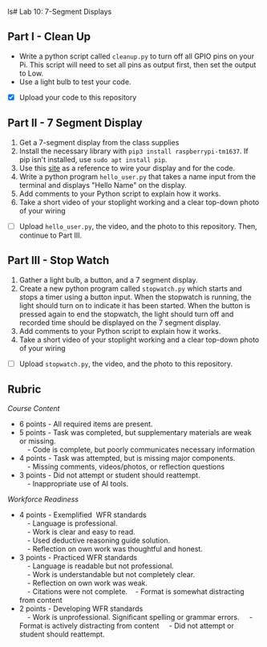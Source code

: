 ls# Lab 10: 7-Segment Displays

## Part I - Clean Up

- Write a python script called `cleanup.py` to turn off all GPIO pins on your Pi. This script will need to set all pins as output first, then set the output to Low.
- Use a light bulb to test your code. 

- [x] Upload your code to this repository

## Part II - 7 Segment Display

1. Get a 7-segment display from the class supplies
2. Install the necessary library with `pip3 install raspberrypi-tm1637`. If pip isn't installed, use `sudo apt install pip`. 
3. Use this [site](https://thingsdaq.org/2022/10/02/7-segment-led-display-with-raspberry-pi/) as a reference to wire your display and for the code.
4. Write a python program `hello_user.py` that takes a name input from the terminal and displays "Hello Name" on the display.
5. Add comments to your Python script to explain how it works.
6. Take a short video of your stoplight working and a clear top-down photo of your wiring

- [ ] Upload `hello_user.py`, the video, and the photo to this repository. Then, continue to Part III.
 

## Part III - Stop Watch

1. Gather a light bulb, a button, and a 7 segment display.
2. Create a new python program called `stopwatch.py` which starts and stops a timer using a button input. When the stopwatch is running, the light should turn on to indicate it has been started. When the button is pressed again to end the stopwatch, the light should turn off and recorded time should be displayed on the 7 segment display.
4. Add comments to your Python script to explain how it works.
5. Take a short video of your stoplight working and a clear top-down photo of your wiring

- [ ] Upload `stopwatch.py`, the video, and the photo to this repository. 

## Rubric 

_Course Content_

- 6 points - All required items are present.    
- 5 points - Task was completed, but supplementary materials are weak or missing.    
    - Code is complete, but poorly communicates necessary information
- 4 points - Task was attempted, but is missing major components.    
    - Missing comments, videos/photos, or reflection questions  
- 3 points - Did not attempt or student should reattempt.  
    - Inappropriate use of AI tools.
  
_Workforce Readiness_  
  
- 4 points - Exemplified  WFR standards  
    - Language is professional.  
    - Work is clear and easy to read.  
    - Used deductive reasoning guide solution.  
    - Reflection on own work was thoughtful and honest.  
- 3 points - Practiced WFR standards  
    - Language is readable but not professional.  
    - Work is understandable but not completely clear.  
    - Reflection on own work was weak.  
    - Citations were not complete.
   - Format is somewhat distracting from content
- 2 points - Developing WFR standards  
    - Work is unprofessional. Significant spelling or grammar errors.
    - Format is actively distracting from content
    - Did not attempt or student should reattempt.

